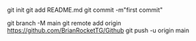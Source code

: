 git init
git add README.md
git commit -m"first commit"

git branch -M main
git remote add origin https://github.com/BrianRocketTG/Github
git push -u origin main
